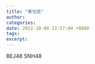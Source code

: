 ```yaml
---
title: "黄怡慈"
author: 
categories: 
date: 2022-10-08 22:57:04 +0800
tags: 
excerpt: 
---
```



BEJ48
SNH48























